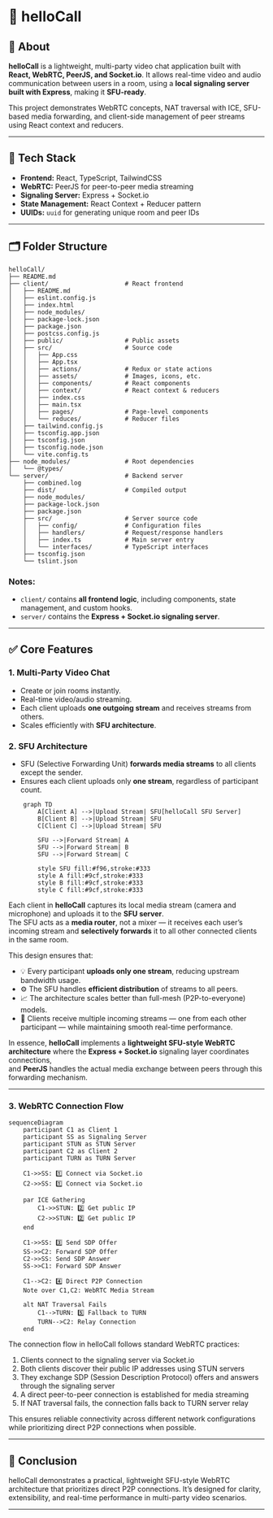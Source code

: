# 🎥 helloCall

## 🧾 About

**helloCall** is a lightweight, multi-party video chat application built with **React, WebRTC, PeerJS, and Socket.io**. It allows real-time video and audio communication between users in a room, using a **local signaling server built with Express**, making it **SFU-ready**.

This project demonstrates WebRTC concepts, NAT traversal with ICE, SFU-based media forwarding, and client-side management of peer streams using React context and reducers.

---

## 🧰 Tech Stack

- **Frontend:** React, TypeScript, TailwindCSS
- **WebRTC:** PeerJS for peer-to-peer media streaming
- **Signaling Server:** Express + Socket.io
- **State Management:** React Context + Reducer pattern
- **UUIDs:** `uuid` for generating unique room and peer IDs

---

## 🗂 Folder Structure

```
helloCall/
├── README.md
├── client/                     # React frontend
│   ├── README.md
│   ├── eslint.config.js
│   ├── index.html
│   ├── node_modules/
│   ├── package-lock.json
│   ├── package.json
│   ├── postcss.config.js
│   ├── public/                 # Public assets
│   ├── src/                    # Source code
│   │   ├── App.css
│   │   ├── App.tsx
│   │   ├── actions/            # Redux or state actions
│   │   ├── assets/             # Images, icons, etc.
│   │   ├── components/         # React components
│   │   ├── context/            # React context & reducers
│   │   ├── index.css
│   │   ├── main.tsx
│   │   ├── pages/              # Page-level components
│   │   └── reduces/            # Reducer files
│   ├── tailwind.config.js
│   ├── tsconfig.app.json
│   ├── tsconfig.json
│   ├── tsconfig.node.json
│   └── vite.config.ts
├── node_modules/               # Root dependencies
│   └── @types/
└── server/                     # Backend server
    ├── combined.log
    ├── dist/                   # Compiled output
    ├── node_modules/
    ├── package-lock.json
    ├── package.json
    ├── src/                    # Server source code
    │   ├── config/             # Configuration files
    │   ├── handlers/           # Request/response handlers
    │   ├── index.ts            # Main server entry
    │   └── interfaces/         # TypeScript interfaces
    ├── tsconfig.json
    └── tslint.json

```

### Notes:

- `client/` contains **all frontend logic**, including components, state management, and custom hooks.
- `server/` contains the **Express + Socket.io signaling server**.

---

## ✅ Core Features

### 1. Multi-Party Video Chat

- Create or join rooms instantly.
- Real-time video/audio streaming.
- Each client uploads **one outgoing stream** and receives streams from others.
- Scales efficiently with **SFU architecture**.

### 2. SFU Architecture

- SFU (Selective Forwarding Unit) **forwards media streams** to all clients except the sender.
- Ensures each client uploads only **one stream**, regardless of participant count.

```mermaid
    graph TD
        A[Client A] -->|Upload Stream| SFU[helloCall SFU Server]
        B[Client B] -->|Upload Stream| SFU
        C[Client C] -->|Upload Stream| SFU

        SFU -->|Forward Stream| A
        SFU -->|Forward Stream| B
        SFU -->|Forward Stream| C

        style SFU fill:#f96,stroke:#333
        style A fill:#9cf,stroke:#333
        style B fill:#9cf,stroke:#333
        style C fill:#9cf,stroke:#333
```

Each client in **helloCall** captures its local media stream (camera and microphone) and uploads it to the **SFU server**.  
The SFU acts as a **media router**, not a mixer — it receives each user’s incoming stream and **selectively forwards** it to all other connected clients in the same room.

This design ensures that:

- 💡 Every participant **uploads only one stream**, reducing upstream bandwidth usage.
- ⚙️ The SFU handles **efficient distribution** of streams to all peers.
- 📈 The architecture scales better than full-mesh (P2P-to-everyone) models.
- 🎥 Clients receive multiple incoming streams — one from each other participant — while maintaining smooth real-time performance.

In essence, **helloCall** implements a **lightweight SFU-style WebRTC architecture** where the **Express + Socket.io** signaling layer coordinates connections,  
and **PeerJS** handles the actual media exchange between peers through this forwarding mechanism.

---

### 3. WebRTC Connection Flow

```mermaid
sequenceDiagram
    participant C1 as Client 1
    participant SS as Signaling Server
    participant STUN as STUN Server
    participant C2 as Client 2
    participant TURN as TURN Server

    C1->>SS: 1️⃣ Connect via Socket.io
    C2->>SS: 1️⃣ Connect via Socket.io

    par ICE Gathering
        C1->>STUN: 2️⃣ Get public IP
        C2->>STUN: 2️⃣ Get public IP
    end

    C1->>SS: 3️⃣ Send SDP Offer
    SS->>C2: Forward SDP Offer
    C2->>SS: Send SDP Answer
    SS->>C1: Forward SDP Answer

    C1-->C2: 4️⃣ Direct P2P Connection
    Note over C1,C2: WebRTC Media Stream

    alt NAT Traversal Fails
        C1-->TURN: 5️⃣ Fallback to TURN
        TURN-->C2: Relay Connection
    end
```

The connection flow in helloCall follows standard WebRTC practices:

1. Clients connect to the signaling server via Socket.io
2. Both clients discover their public IP addresses using STUN servers
3. They exchange SDP (Session Description Protocol) offers and answers through the signaling server
4. A direct peer-to-peer connection is established for media streaming
5. If NAT traversal fails, the connection falls back to TURN server relay

This ensures reliable connectivity across different network configurations while prioritizing direct P2P connections when possible.

---

## 🏁 Conclusion

helloCall demonstrates a practical, lightweight SFU-style WebRTC architecture that prioritizes direct P2P connections. It’s designed for clarity, extensibility, and real-time performance in multi-party video scenarios.

---
